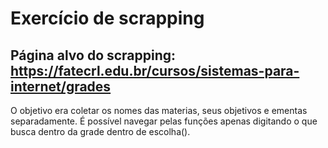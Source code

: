 # Exercício de scrapping

## Página alvo do scrapping: https://fatecrl.edu.br/cursos/sistemas-para-internet/grades

O objetivo era coletar os nomes das materias, seus objetivos e ementas separadamente. É possível navegar pelas funções apenas digitando o que busca dentro da grade dentro de escolha().